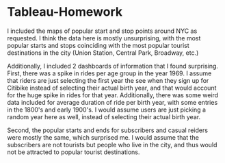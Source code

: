 # Tableau-Homework

I included the maps of popular start and stop points around NYC as requested. I think the data here is mostly unsurprising, with the most popular starts and stops coinciding with the most popular tourist destinations in the city (Union Station, Central Park, Broadway, etc.)

Additionally, I included 2 dashboards of information that I found surprising. First, there was a spike in rides per age group in the year 1969. I assume that riders are just selecting the first year the see when they sign up for Citibike instead of selecting their actual birth year, and that would account for the huge spike in rides for that year. Additionally, there was some weird data included for average duration of ride per birth year, with some entries in the 1800's and early 1900's. I would assume users are just picking a random year here as well, instead of selecting their actual birth year.

Second, the popular starts and ends for subscribers and casual reiders were mostly the same, which surprised me. I would assume that the subscribers are not tourists but people who live in the city, and thus would not be attracted to popular tourist destinations.

